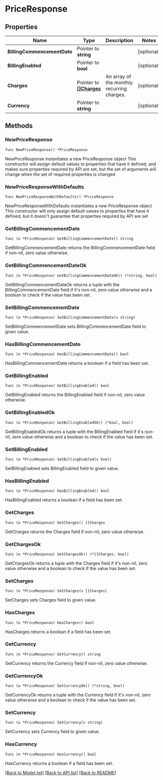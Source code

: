# PriceResponse

## Properties

Name | Type | Description | Notes
------------ | ------------- | ------------- | -------------
**BillingCommencementDate** | Pointer to **string** |  | [optional] 
**BillingEnabled** | Pointer to **bool** |  | [optional] 
**Charges** | Pointer to [**[]Charges**](Charges.md) | An array of the monthly recurring charges. | [optional] 
**Currency** | Pointer to **string** |  | [optional] 

## Methods

### NewPriceResponse

`func NewPriceResponse() *PriceResponse`

NewPriceResponse instantiates a new PriceResponse object
This constructor will assign default values to properties that have it defined,
and makes sure properties required by API are set, but the set of arguments
will change when the set of required properties is changed

### NewPriceResponseWithDefaults

`func NewPriceResponseWithDefaults() *PriceResponse`

NewPriceResponseWithDefaults instantiates a new PriceResponse object
This constructor will only assign default values to properties that have it defined,
but it doesn't guarantee that properties required by API are set

### GetBillingCommencementDate

`func (o *PriceResponse) GetBillingCommencementDate() string`

GetBillingCommencementDate returns the BillingCommencementDate field if non-nil, zero value otherwise.

### GetBillingCommencementDateOk

`func (o *PriceResponse) GetBillingCommencementDateOk() (*string, bool)`

GetBillingCommencementDateOk returns a tuple with the BillingCommencementDate field if it's non-nil, zero value otherwise
and a boolean to check if the value has been set.

### SetBillingCommencementDate

`func (o *PriceResponse) SetBillingCommencementDate(v string)`

SetBillingCommencementDate sets BillingCommencementDate field to given value.

### HasBillingCommencementDate

`func (o *PriceResponse) HasBillingCommencementDate() bool`

HasBillingCommencementDate returns a boolean if a field has been set.

### GetBillingEnabled

`func (o *PriceResponse) GetBillingEnabled() bool`

GetBillingEnabled returns the BillingEnabled field if non-nil, zero value otherwise.

### GetBillingEnabledOk

`func (o *PriceResponse) GetBillingEnabledOk() (*bool, bool)`

GetBillingEnabledOk returns a tuple with the BillingEnabled field if it's non-nil, zero value otherwise
and a boolean to check if the value has been set.

### SetBillingEnabled

`func (o *PriceResponse) SetBillingEnabled(v bool)`

SetBillingEnabled sets BillingEnabled field to given value.

### HasBillingEnabled

`func (o *PriceResponse) HasBillingEnabled() bool`

HasBillingEnabled returns a boolean if a field has been set.

### GetCharges

`func (o *PriceResponse) GetCharges() []Charges`

GetCharges returns the Charges field if non-nil, zero value otherwise.

### GetChargesOk

`func (o *PriceResponse) GetChargesOk() (*[]Charges, bool)`

GetChargesOk returns a tuple with the Charges field if it's non-nil, zero value otherwise
and a boolean to check if the value has been set.

### SetCharges

`func (o *PriceResponse) SetCharges(v []Charges)`

SetCharges sets Charges field to given value.

### HasCharges

`func (o *PriceResponse) HasCharges() bool`

HasCharges returns a boolean if a field has been set.

### GetCurrency

`func (o *PriceResponse) GetCurrency() string`

GetCurrency returns the Currency field if non-nil, zero value otherwise.

### GetCurrencyOk

`func (o *PriceResponse) GetCurrencyOk() (*string, bool)`

GetCurrencyOk returns a tuple with the Currency field if it's non-nil, zero value otherwise
and a boolean to check if the value has been set.

### SetCurrency

`func (o *PriceResponse) SetCurrency(v string)`

SetCurrency sets Currency field to given value.

### HasCurrency

`func (o *PriceResponse) HasCurrency() bool`

HasCurrency returns a boolean if a field has been set.


[[Back to Model list]](../README.md#documentation-for-models) [[Back to API list]](../README.md#documentation-for-api-endpoints) [[Back to README]](../README.md)


